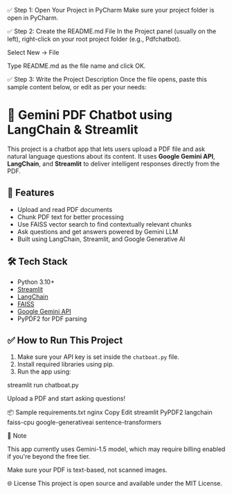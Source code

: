 ✅ Step 1: Open Your Project in PyCharm
Make sure your project folder is open in PyCharm.

✅ Step 2: Create the README.md File
In the Project panel (usually on the left), right-click on your root project folder (e.g., Pdfchatbot).

Select New → File

Type README.md as the file name and click OK.

✅ Step 3: Write the Project Description
Once the file opens, paste this sample content below, or edit as per your needs:

# 📄 Gemini PDF Chatbot using LangChain & Streamlit

This project is a chatbot app that lets users upload a PDF file and ask natural language questions about its content. It uses **Google Gemini API**, **LangChain**, and **Streamlit** to deliver intelligent responses directly from the PDF.


## 🚀 Features
- Upload and read PDF documents
- Chunk PDF text for better processing
- Use FAISS vector search to find contextually relevant chunks
- Ask questions and get answers powered by Gemini LLM
- Built using LangChain, Streamlit, and Google Generative AI


## 🛠️ Tech Stack
- Python 3.10+
- [Streamlit](https://streamlit.io/)
- [LangChain](https://www.langchain.com/)
- [FAISS](https://github.com/facebookresearch/faiss)
- [Google Gemini API](https://ai.google.dev/)
- PyPDF2 for PDF parsing


## ✅ How to Run This Project

1. Make sure your API key is set inside the `chatboat.py` file.
2. Install required libraries using pip.
3. Run the app using:

streamlit run chatboat.py

Upload a PDF and start asking questions!

📦 Sample requirements.txt
nginx
Copy
Edit
streamlit
PyPDF2
langchain
faiss-cpu
google-generativeai
sentence-transformers

📌 Note

This app currently uses Gemini-1.5 model, which may require billing enabled if you're beyond the free tier.

Make sure your PDF is text-based, not scanned images.


🌐 License
This project is open source and available under the MIT License.


